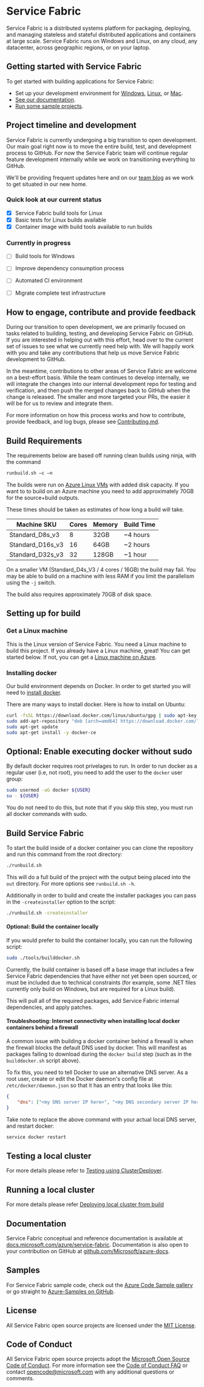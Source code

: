 # Service Fabric

Service Fabric is a distributed systems platform for packaging, deploying, and managing stateless and stateful distributed applications and containers at large scale. Service Fabric runs on Windows and Linux, on any cloud, any datacenter, across geographic regions, or on your laptop.

## Getting started with Service Fabric
To get started with building applications for Service Fabric:

 - Set up your development environment for [Windows](https://docs.microsoft.com/azure/service-fabric/service-fabric-get-started), [Linux](https://docs.microsoft.com/azure/service-fabric/service-fabric-get-started-Linux), or [Mac](https://docs.microsoft.com/azure/service-fabric/service-fabric-get-started-mac).
 - [See our documentation](https://docs.microsoft.com/azure/service-fabric/).
 - [Run some sample projects](https://azure.microsoft.com/resources/samples/?sort=0&service=service-fabric).

## Project timeline and development
Service Fabric is currently undergoing a big transition to open development. Our main goal right now is to move the entire build, test, and development process to GitHub. For now the Service Fabric team will continue regular feature development internally while we work on transitioning everything to GitHub.

We'll be providing frequent updates here and on our [team blog](https://blogs.msdn.microsoft.com/azureservicefabric/) as we work to get situated in our new home.

### Quick look at our current status
 - [x] Service Fabric build tools for Linux
 - [x] Basic tests for Linux builds available
 - [x] Container image with build tools available to run builds

### Currently in progress
 - [ ] Build tools for Windows
 - [ ] Improve dependency consumption process
 - [ ] Automated CI environment
 - [ ] Migrate complete test infrastructure 


## How to engage, contribute and provide feedback 
During our transition to open development, we are primarily focused on tasks related to building, testing, and developing Service Fabric on GitHub. If you are interested in helping out with this effort, head over to the current set of issues to see what we currently need help with. We will happily work with you and take any contributions that help us move Service Fabric development to GitHub.

In the meantime, contributions to other areas of Service Fabric are welcome on a best-effort basis. While the team continues to develop internally, we will integrate the changes into our internal development repo for testing and verification, and then push the merged changes back to GitHub when the change is released. The smaller and more targeted your PRs, the easier it will be for us to review and integrate them. 

For more information on how this process works and how to contribute, provide feedback, and log bugs, please see [Contributing.md](CONTRIBUTING.md).

## Build Requirements
The requirements below are based off running clean builds using ninja, with the command

```sh
runbuild.sh –c –n
```

The builds were run on [Azure Linux VMs](https://docs.microsoft.com/en-us/azure/virtual-machines/linux/sizes-general) with added disk capacity. If you want to to build on an Azure machine you need to add approximately 70GB for the source+build outputs. 

These times should be taken as estimates of how long a build will take.

|Machine SKU|Cores|Memory|Build Time|
|-----------|-----|-----------|----------|
|Standard_D8s_v3|8|32GB|~4 hours|
|Standard_D16s_v3|16|64GB|~2 hours|
|Standard_D32s_v3|32|128GB|~1 hour|

On a smaller VM (Standard_D4s_V3 / 4 cores / 16GB) the build may fail. You may be able to build on a machine with less RAM if you limit the parallelism using the `-j` switch.

The build also requires approximately 70GB of disk space.

## Setting up for build
### Get a Linux machine
This is the Linux version of Service Fabric. You need a Linux machine to build this project.  If you already have a Linux machine, great! You can get started below.  If not, you can get a [Linux machine on Azure](https://azuremarketplace.microsoft.com/en-us/marketplace/apps/Canonical.UbuntuServer?tab=Overview).

### Installing docker
Our build environment depends on Docker. In order to get started you will need to [install docker](https://docs.docker.com/engine/installation/).  

There are many ways to install docker. Here is how to install on Ubuntu:

```sh
curl -fsSL https://download.docker.com/linux/ubuntu/gpg | sudo apt-key add -
sudo add-apt-repository "deb [arch=amd64] https://download.docker.com/linux/ubuntu $(lsb_release -cs) stable"
sudo apt-get update
sudo apt-get install -y docker-ce
```

## Optional: Enable executing docker without sudo
By default docker requires root privelages to run. In order to run docker as a regular user (i.e, not root), you need to add the user to the `docker` user group:

```sh
sudo usermod -aG docker ${USER}
su - ${USER}
```

You do not need to do this, but note that if you skip this step, you must run all docker commands with sudo.

## Build Service Fabric
To start the build inside of a docker container you can clone the repository and run this command from the root directory:

```sh
./runbuild.sh
```

This will do a full build of the project with the output being placed into the `out` directory.  For more options see `runbuild.sh -h`.

Additionally in order to build and create the installer packages you can pass in the `-createinstaller` option to the script:

```sh
./runbuild.sh -createinstaller
```

#### Optional: Build the container locally
If you would prefer to build the container locally, you can run the following script:

```sh
sudo ./tools/builddocker.sh
```

Currently, the build container is based off a base image that includes a few Service Fabric dependencies that have either not yet been open sourced, or must be included due to technical constraints (for example, some .NET files currently only build on Windows, but are required for a Linux build).

This will pull all of the required packages, add Service Fabric internal dependencies, and apply patches.

#### Troubleshooting: Internet connectivity when installing local docker containers behind a firewall
A common issue with building a docker container behind a firewall is when the firewall blocks the default DNS used by docker.  This will manifest as packages failing to download during the `docker build` step (such as in the `builddocker.sh` script above).  

To fix this, you need to tell Docker to use an alternative DNS server.  As a root user, create or edit the Docker daemon's config file at `/etc/docker/daemon.json` so that it has an entry that looks like this:

```json
{ 
    "dns": ["<my DNS server IP here>", "<my DNS secondary server IP here>"] 
}
```

Take note to replace the above command with your actual local DNS server, and restart docker:

```sh
service docker restart
```
## Testing a local cluster

For more details please refer to [Testing using ClusterDeployer](docs/cluster_deployer_test.md).

## Running a local cluster
For more details please refer [Deploying local cluster from build](docs/install_packages_and_deploy_cluster.md)

## Documentation 
Service Fabric conceptual and reference documentation is available at [docs.microsoft.com/azure/service-fabric](https://docs.microsoft.com/azure/service-fabric/). Documentation is also open to your contribution on GitHub at [github.com/Microsoft/azure-docs](https://github.com/Microsoft/azure-docs).
## Samples 
For Service Fabric sample code, check out the [Azure Code Sample gallery](https://azure.microsoft.com/resources/samples/?service=service-fabric) or go straight to [Azure-Samples on GitHub](https://github.com/Azure-Samples?q=service-fabric).
## License 
All Service Fabric open source projects are licensed under the [MIT License](LICENSE).
## Code of Conduct 
All Service Fabric open source projects adopt the [Microsoft Open Source Code of Conduct](https://opensource.microsoft.com/codeofconduct/). For more information see the [Code of Conduct FAQ](https://opensource.microsoft.com/codeofconduct/faq/) or contact [opencode@microsoft.com](mailto:opencode@microsoft.com) with any additional questions or comments.
